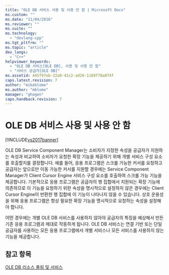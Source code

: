 ```yaml
---
title: "OLE DB 서비스 사용 및 사용 안 함 | Microsoft Docs"
ms.custom: ""
ms.date: "11/04/2016"
ms.reviewer: ""
ms.suite: ""
ms.technology: 
  - "devlang-cpp"
ms.tgt_pltfrm: ""
ms.topic: "article"
dev_langs: 
  - "C++"
helpviewer_keywords: 
  - "OLE DB 서비스[OLE DB], 사용 및 사용 안 함"
  - "서비스 공급자[OLE DB]"
ms.assetid: 445f97eb-32a8-41c2-ad26-1169f78a074f
caps.latest.revision: 7
author: "mikeblome"
ms.author: "mblome"
manager: "ghogen"
caps.handback.revision: 7
---
```

# OLE DB 서비스 사용 및 사용 안 함
[!INCLUDE[vs2017banner](../../assembler/inline/includes/vs2017banner.md)]

OLE DB Service Component Manager는 소비자가 지정한 속성을 공급자가 지원하는 속성과 비교하여 소비자가 요청한 확장 기능을 제공하기 위해 개별 서비스 구성 요소를 호출할지를 결정합니다.  예를 들어, 응용 프로그램은 스크롤 가능한 커서를 요청하고 공급자는 앞으로만 이동 가능한 커서를 지원할 경우에는 Service Component Manager가 Client Cursor Engine 서비스 구성 요소를 호출하여 스크롤 가능 기능을 제공합니다.  기본적으로 응용 프로그램은 공급자의 행 집합에서 지원되는 확장 기능에 의존하므로 이 기능을 요청하기 위한 속성을 명시적으로 설정하지 않은 경우에는 Client Cursor Engine이 반환한 행 집합에 이 기능이 나타나지 않을 수 있습니다.  상호 운용성을 위해 응용 프로그램은 항상 필요한 확장 기능을 명시적으로 요청하는 속성을 설정해야 합니다.  
  
 어떤 경우에는 개별 OLE DB 서비스를 사용하지 않아야 공급자의 특징을 예상해서 만든 기존 응용 프로그램과 제대로 작동하게 됩니다.  OLE DB 서비스는 연결 기반 또는 단일 공급자를 사용하는 모든 응용 프로그램에서 개별 서비스나 모든 서비스를 사용하지 않는 기능을 제공합니다.  
  
## 참고 항목  
 [OLE DB 리소스 풀링 및 서비스](../../data/oledb/ole-db-resource-pooling-and-services.md)